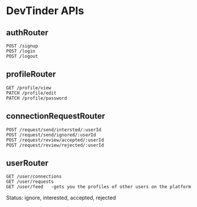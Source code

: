 # DevTinder APIs

## authRouter
    POST /signup
    POST /login
    POST /logout

## profileRouter
    GET /profile/view
    PATCH /profile/edit
    PATCH /profile/password

## connectionRequestRouter
    POST /request/send/intersted/:userId
    POST /request/send/ignored/:userId
    POST /request/review/accepted/:userId
    POST /request/review/rejected/:userId

## userRouter
    GET /user/connections
    GET /user/requests
    GET /user/feed   -gets you the profiles of other users on the platform

Status: ignore, interested, accepted, rejected    